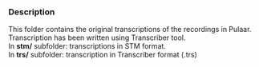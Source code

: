 ### Description
This folder contains the original transcriptions of the recordings in Pulaar.    
Transcription has been written using Transcriber tool.    
In **stm/** subfolder: transcriptions in STM format.    
In **trs/** subfolder: transcription in Transcriber format (.trs)    
